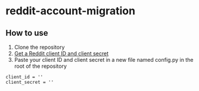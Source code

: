 # reddit-account-migration

## How to use
1. Clone the repository
1. [Get a Reddit client ID and client secret](https://github.com/reddit-archive/reddit/wiki/OAuth2-Quick-Start-Example#first-steps)
1. Paste your client ID and client secret in a new file named config.py in the root of the repository
```
client_id = ''
client_secret = ''
```